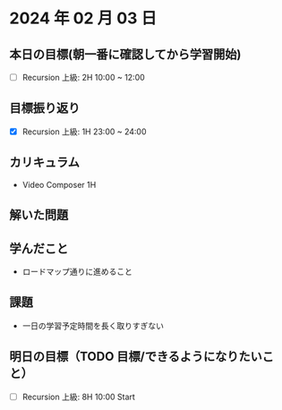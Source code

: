 # 2024 年 02 月 03 日

## 本日の目標(朝一番に確認してから学習開始)

- [ ] Recursion 上級: 2H 10:00 ~ 12:00

## 目標振り返り

- [x] Recursion 上級: 1H 23:00 ~ 24:00

## カリキュラム

- Video Composer 1H

## 解いた問題

## 学んだこと

- ロードマップ通りに進めること

## 課題

- 一日の学習予定時間を長く取りすぎない

## 明日の目標（TODO 目標/できるようになりたいこと）

- [ ] Recursion 上級: 8H 10:00 Start
